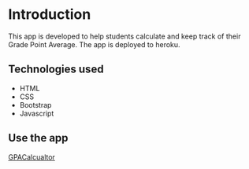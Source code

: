 # Introduction

This app is developed to help students calculate and keep track of their Grade Point Average. The app is 
deployed to heroku.

## Technologies used

* HTML
* CSS
* Bootstrap
* Javascript

## Use the app

[GPACalcualtor](https://calculategpa.herokuapp.com)

